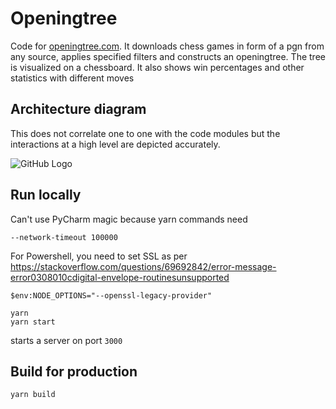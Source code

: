 # Openingtree
Code for [openingtree.com](https://www.openingtree.com). It downloads chess games in form of a pgn from any source, applies specified filters and constructs an openingtree. 
The tree is visualized on a chessboard. It also shows win percentages and other statistics with different moves

## Architecture diagram
This does not correlate one to one with the code modules but the interactions at a high level are depicted accurately.

![GitHub Logo](/docs/images/architecture.png)

## Run locally

Can't use PyCharm magic because yarn commands need

```
--network-timeout 100000
```

For Powershell, you need to set SSL as per
https://stackoverflow.com/questions/69692842/error-message-error0308010cdigital-envelope-routinesunsupported

```
$env:NODE_OPTIONS="--openssl-legacy-provider"
```

```
yarn
yarn start
```
starts a server on port `3000`

## Build for production
```
yarn build
```


